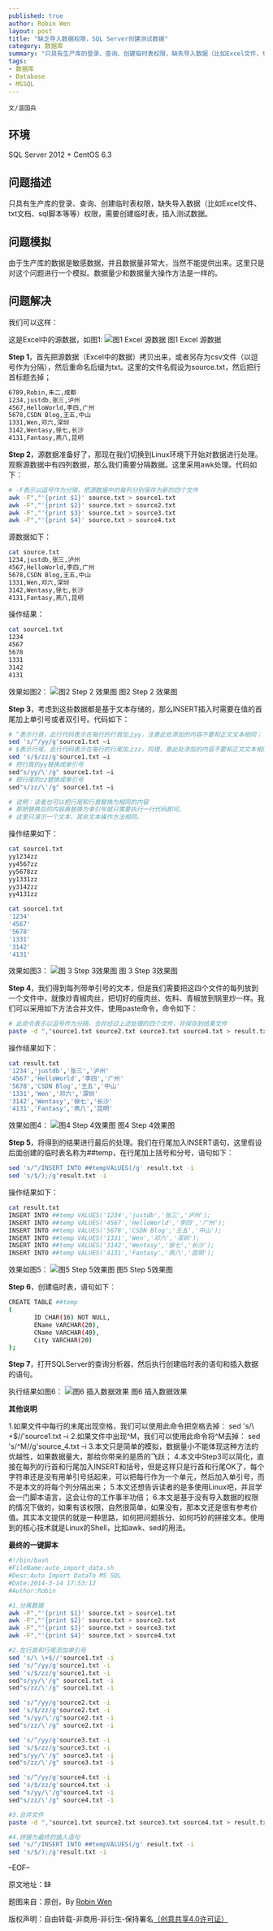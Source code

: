 ```yaml
---
published: true
author: Robin Wen
layout: post
title: "缺乏导入数据权限，SQL Server创建测试数据"
category: 数据库
summary: "只具有生产库的登录、查询、创建临时表权限，缺失导入数据（比如Excel文件、txt文档、sql脚本等等）权限，需要创建临时表，插入测试数据。"
tags: 
- 数据库
- Database
- MSSQL
---
```


`文/温国兵`

## 环境 ##

SQL Server 2012 + CentOS 6.3

## 问题描述 ##

只具有生产库的登录、查询、创建临时表权限，缺失导入数据（比如Excel文件、txt文档、sql脚本等等）权限，需要创建临时表，插入测试数据。

## 问题模拟 ##

由于生产库的数据是敏感数据，并且数据量非常大，当然不能提供出来。这里只是对这个问题进行一个模拟。数据量少和数据量大操作方法是一样的。

## 问题解决 ##

我们可以这样：

这是Excel中的源数据，如图1:
![图1 Excel 源数据](http://i.imgur.com/vSbj6Ac.jpg)
图1 Excel 源数据

**Step 1**，首先把源数据（Excel中的数据）拷贝出来，或者另存为csv文件（以逗号作为分隔），然后重命名后缀为txt。这里的文件名假设为source.txt，然后把行首标题去掉；

``` bash
6789,Robin,朱二,成都
1234,justdb,张三,泸州
4567,HelloWorld,李四,广州
5678,CSDN Blog,王五,中山
1331,Wen,邓六,深圳
3142,Wentasy,徐七,长沙
4131,Fantasy,燕八,昆明
```

**Step 2**，源数据准备好了，那现在我们切换到Linux环境下开始对数据进行处理。观察源数据中有四列数据，那么我们需要分隔数据。这里采用awk处理。代码如下：

``` bash
# -F表示以逗号作为分隔，把源数据中的每列分别保存为新的四个文件
awk -F","'{print $1}' source.txt > source1.txt
awk -F","'{print $2}' source.txt > source2.txt
awk -F","'{print $3}' source.txt > source3.txt
awk -F","'{print $4}' source.txt > source4.txt
```

源数据如下：

``` bash
cat source.txt
1234,justdb,张三,泸州
4567,HelloWorld,李四,广州
5678,CSDN Blog,王五,中山
1331,Wen,邓六,深圳
3142,Wentasy,徐七,长沙
4131,Fantasy,燕八,昆明
```

操作结果：

``` bash
cat source1.txt
1234
4567
5678
1331
3142
4131
```

效果如图2：
![图2 Step 2 效果图](http://i.imgur.com/1VKz8ft.png)
图2 Step 2 效果图

**Step 3**，考虑到这些数据都是基于文本存储的，那么INSERT插入时需要在值的首尾加上单引号或者双引号。代码如下：

``` bash
# ^表示行首，此行代码表示在每行的行首加上yy，注意此处添加的内容不要和正文文本相同；
sed 's/^/yy/g'source1.txt –i
# $表示行尾，此行代码表示在每行的行尾加上zz，同理，意此处添加的内容不要和正文文本相同
sed 's/$/zz/g'source1.txt –i
# 把行首的yy替换成单引号
sed"s/yy/\'/g" source1.txt –i
# 把行尾的zz替换成单引号
sed"s/zz/\'/g" source1.txt –i

# 说明：读者也可以把行尾和行首替换为相同的内容
# 那把替换后的内容再替换为单引号就只需要执行一行代码即可。
# 这里只演示一个文本，其余文本操作方法相同。
```

操作结果如下：

``` bash
cat source1.txt
yy1234zz
yy4567zz
yy5678zz
yy1331zz
yy3142zz
yy4131zz

cat source1.txt
'1234'
'4567'
'5678'
'1331'
'3142'
'4131'
```

效果如图3：
![图 3 Step 3效果图](http://i.imgur.com/3PP3uNb.png)
图 3 Step 3效果图

**Step 4**，我们得到每列带单引号的文本，但是我们需要把这四个文件的每列放到一个文件中，就像炒青椒肉丝，把切好的瘦肉丝、佐料、青椒放到锅里炒一样。我们可以采用如下方法合并文件，使用paste命令，命令如下：

``` bash
# 此命令表示以逗号作为分隔，合并经过上述处理的四个文件，并保存到结果文件
paste -d ","source1.txt source2.txt source3.txt source4.txt > result.txt
```

操作结果如下：

``` bash
cat result.txt
'1234','justdb','张三','泸州'
'4567','HelloWorld','李四','广州'
'5678','CSDN Blog','王五','中山'
'1331','Wen','邓六','深圳'
'3142','Wentasy','徐七','长沙'
'4131','Fantasy','燕八','昆明'
```

效果如图4：
![图4 Step 4效果图](http://i.imgur.com/qlYzL3U.png)
图4 Step 4效果图

**Step 5**，将得到的结果进行最后的处理。我们在行尾加入INSERT语句，这里假设后面创建的临时表名称为##temp，在行尾加上括号和分号，语句如下：

``` bash
sed 's/^/INSERT INTO ##tempVALUES(/g' result.txt -i
sed 's/$/);/g'result.txt -i
```

操作结果如下：

``` bash
cat result.txt
INSERT INTO ##temp VALUES('1234','justdb','张三','泸州');
INSERT INTO ##temp VALUES('4567','HelloWorld','李四','广州');
INSERT INTO ##temp VALUES('5678','CSDN Blog','王五','中山');
INSERT INTO ##temp VALUES('1331','Wen','邓六','深圳');
INSERT INTO ##temp VALUES('3142','Wentasy','徐七','长沙');
INSERT INTO ##temp VALUES('4131','Fantasy','燕八','昆明');
```

效果如图5：
![图5 Step 5效果图](http://i.imgur.com/riTuoDD.png)
图5 Step 5效果图

**Step 6**，创建临时表，语句如下：

``` bash
CREATE TABLE ##temp
(
       ID CHAR(16) NOT NULL,
       EName VARCHAR(20),
       CName VARCHAR(40),
       City VARCHAR(20)
);
```

**Step 7**，打开SQLServer的查询分析器，然后执行创建临时表的语句和插入数据的语句。

执行结果如图6：
![图6 插入数据效果](http://i.imgur.com/fXIYBUq.png)
图6 插入数据效果

**其他说明**

1.如果文件中每行的末尾出现空格，我们可以使用此命令把空格去掉：
sed 's/\ \+$//'source1.txt –i
2.如果文件中出现^M，我们可以使用此命令将^M去掉：
sed 's/^M//g'source_4.txt –i
3.本文只是简单的模拟，数据量小不能体现这种方法的优越性，如果数据量大，那给你带来的是质的飞跃；
4.本文中Step3可以简化，直接在每列的行首和行尾加入INSERT和括号，但是这样只是行首和行尾OK了，每个字符串还是没有用单引号括起来，可以把每行作为一个单元，然后加入单引号，而不是本文的将每个列分隔出来；
5.本文还想告诉读者的是多使用Linux吧，并且学会一门脚本语言，这会让你的工作事半功倍；
6.本文是基于没有导入数据的权限的情况下做的，如果有该权限，自然很简单，如果没有，那本文还是很有参考价值。其实本文提供的就是一种思路，如何把问题拆分、如何巧妙的拼接文本。使用到的核心技术就是Linux的Shell，比如awk、sed的用法。

**最终的一键脚本**

``` bash
#!/bin/bash
#FileName:auto_import_data.sh
#Desc:Auto Import DataTo MS SQL
#Date:2014-3-14 17:53:12
#Author:Robin

#1.分离数据
awk -F","'{print $1}' source.txt > source1.txt
awk -F","'{print $2}' source.txt > source2.txt
awk -F","'{print $3}' source.txt > source3.txt
awk -F","'{print $4}' source.txt > source4.txt

#2.在行首和行尾添加单引号
sed 's/\ \+$//'source1.txt -i
sed 's/^/yy/g'source1.txt -i
sed 's/$/zz/g'source1.txt -i
sed"s/yy/\'/g" source1.txt -i
sed"s/zz/\'/g" source1.txt -i

sed 's/^/yy/g'source2.txt -i
sed 's/$/zz/g'source2.txt -i
sed "s/yy/\'/g"source2.txt -i
sed"s/zz/\'/g" source2.txt -i

sed 's/^/yy/g'source3.txt -i
sed 's/$/zz/g'source3.txt -i
sed"s/yy/\'/g" source3.txt -i
sed"s/zz/\'/g" source3.txt -i

sed 's/^/yy/g'source4.txt -i
sed 's/$/zz/g'source4.txt -i
sed "s/yy/\'/g"source4.txt -i
sed"s/zz/\'/g" source4.txt -i

#3.合并文件
paste -d ","source1.txt source2.txt source3.txt source4.txt > result.txt

#4.拼接为最终的插入语句
sed 's/^/INSERT INTO ##tempVALUES(/g' result.txt -i
sed 's/$/);/g'result.txt -i
```

–EOF–

原文地址：<a href="http://blog.csdn.net/justdb/article/details/21289621" target="_blank"><img src="http://i.imgur.com/BROigUO.jpg" title="缺乏导入数据权限，SQL Server创建测试数据" height="16px" width="16px" border="0" alt="缺乏导入数据权限，SQL Server创建测试数据" /></a>

题图来自：原创，By <a href="https://dbarobin.com/" target="_blank">Robin Wen</a>

版权声明：自由转载-非商用-非衍生-保持署名<a href="http://creativecommons.org/licenses/by-nc-nd/4.0/deed.zh" target="_blank">（创意共享4.0许可证）</a>
